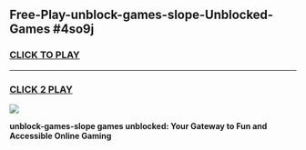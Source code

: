 
## Free-Play-unblock-games-slope-Unblocked-Games #4so9j
<h3>
<a href="https://news.freeplayer.one?title=unblock-games-slope&ref=8M">CLICK TO PLAY</a></h3>
<hr>

<h3>
<a href="https://news.freeplayer.one?title=unblock-games-slope&ref=8M">CLICK 2 PLAY</a>
  
</h3>

<a href="https://news.freeplayer.one?title=unblock-games-slope&ref=8M"><img src="https://clearcache.store/games.png"></a>


**unblock-games-slope games unblocked: Your Gateway to Fun and Accessible Online Gaming**
